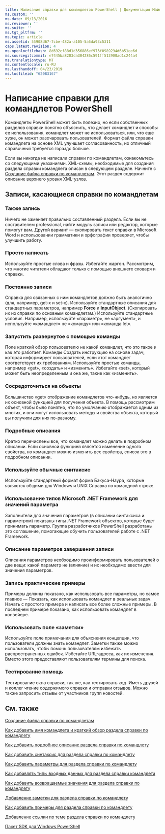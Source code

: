 ```yaml
---
title: Написание справки для командлетов PowerShell | Документация Майкрософт
ms.custom: ''
ms.date: 09/13/2016
ms.reviewer: ''
ms.suite: ''
ms.tgt_pltfrm: ''
ms.topic: article
ms.assetid: 55908d67-7cbe-482a-a105-5a6da93c5311
caps.latest.revision: 4
ms.openlocfilehash: 8d692cf88d1d356886ef973f0989294d6b51ee6d
ms.sourcegitcommit: e7445ba8203da304286c591ff513900ad1c244a4
ms.translationtype: MT
ms.contentlocale: ru-RU
ms.lasthandoff: 04/23/2019
ms.locfileid: "62083167"
---
```

# <a name="writing-help-for-powershell-cmdlets"></a>Написание справки для командлетов PowerShell

Командлеты PowerShell может быть полезно, но если собственных разделов справки понятно объяснить, что делает командлет и способы ее использования, командлет может не использоваться, или, что еще хуже, он может разочаровать пользователей.
Формат файла справки командлета на основе XML улучшает согласованность, но отличный справочный требуется гораздо больше.

Если вы никогда не написали справки по командлетам, ознакомьтесь со следующими указаниями.
XML-схемы, необходимые для создания раздела справки командлета описан в следующем разделе.
Начните с [Создание файла справки по командлетам](./how-to-create-the-cmdlet-help-file.md).
Этот раздел содержит описание верхнего уровня XML-узлов.

## <a name="writing-guidelines-for-cmdlet-help"></a>Записи, касающиеся справки по командлетам

### <a name="write-well"></a>Также запись
Ничего не заменяет правильно составленный раздела.
Если вы не составителем professional, найти модуль записи или редактор, которые помогут вам.
Другой вариант — скопировать текст справки в Microsoft Word и использовании грамматики и орфографии проверяет, чтобы улучшить работу.

### <a name="write-simply"></a>Просто написать
Используйте простые слова и фразы.
Избегайте жаргон.
Рассмотрим, что многие читатели обладают только с помощью внешнего словаря и справки.

### <a name="write-consistently"></a>Постоянно записи
Справка для связанных с ним командлетов должно быть аналогично (для, например, get-x и set-x).
Используйте стандартные описания для стандартных параметров, например **Force** и **InputObject**.
(Скопировать их из справки по основным командлетам.) Используйте стандартные условия.
Например, используйте «параметр», не «аргумент», и используйте «командлет» не «команду» или «команда let».

### <a name="start-the-synopsis-with-a-verb"></a>Запустить развернутое с помощью команды
Поле краткий обзор пользователю не какой командлет, что это такое и как это работает.
Команды Создать инструкцию на основе задач, которая информирует пользователей, если этот командлет соответствует их требованиям.
Используйте простые команды, например «get», «создать» и «изменить».
Избегайте «set», который может быть неопределенным и она же, такие как «изменить».

### <a name="focus-on-objects"></a>Сосредоточиться на объекты
Большинство «get» отображение командлетов что-нибудь, но является их основной функцией для получения объекта.
В помощь рассмотрим объект, чтобы было понятно, что по умолчанию отображается одним из многих, и они могут использовать методы и свойства объекта, который вы получили для них по-разному.

### <a name="write-detailed-descriptions"></a>Подробные описания
Кратко перечислены все, что командлет можно делать в подробном описании.
Если основной функцией является изменение одного свойства, но командлет можно изменить все свойства, список это в подробном описании.

### <a name="use-conventional-syntax"></a>Используйте обычные синтаксис
Используйте стандартный формат форма Бэкуса-Наура, которые являются общими для Windows и UNIX Справка по командной строке.

### <a name="use-microsoft-net-framework-types-for-parameter-values"></a>Использование типов Microsoft .NET Framework для значений параметра
Заполнители для значений параметров (в описании синтаксиса и параметром) показаны типы .NET Framework объектов, которые будет принимать параметр.
Группа разработчиков PowerShell разработаны это соглашение, помогающие обучить пользователей работе с .NET Framework.

### <a name="write-complete-parameter-descriptions"></a>Описание параметров завершения записи
Описания параметров необходимо проинформировать пользователей о две вещи: какой параметр не (влияние) и их необходимо ввести для значения параметров.

### <a name="write-practical-examples"></a>Запись практические примеры
Примеры должны показано, как использовать все параметры, но самое главное — Показать, как использовать командлет в реальных задач.
Начать с простого примера и написать все более сложные примеры.
В последнем примере показано, как использовать командлет в конвейере.

### <a name="use-the-notes-field"></a>Использовать поле «заметки»
Используйте поле примечания для объяснения концепции, что пользователи должны знать командлет.
Заметки также можно использовать, чтобы помочь пользователям избежать распространенных ошибок.
Избегайте URL-адреса, как их изменения.
Вместо этого предоставляют пользователям термины для поиска.

### <a name="test-your-help"></a>Тестирование помощь
Тестирование окна справки, так же, как тестировать код.
Иметь друзей и коллег чтение содержимого справки и отправки отзывов.
Можно также запросить отзывы от участников групп новостей.

## <a name="see-also"></a>См. также

 [Создание файла справки по командлетам](./how-to-create-the-cmdlet-help-file.md)

 [Как добавить имя командлета и краткий обзор раздела справки по командлету](./how-to-add-the-cmdlet-name-and-synopsis-to-a-cmdlet-help-topic.md)

 [Как добавить подробное описание раздела справки по командлету](./how-to-add-a-cmdlet-description.md)

 [Как добавить синтаксис для раздела справки по командлету](./how-to-add-syntax-to-a-cmdlet-help-topic.md)

 [Как добавить параметры для раздела справки по командлету](./how-to-add-parameter-information.md)

 [Как добавлять типы входных данных для раздела справки командлета](./how-to-add-input-types-to-a-cmdlet-help-topic.md)

 [Как добавить возвращаемые значения для раздела справки по командлету](./how-to-add-return-values-to-a-cmdlet-help-topic.md)

 [Добавление заметки для раздела справки по командлету](./how-to-add-notes-to-a-cmdlet-help-topic.md)

 [Как добавить примеры для раздела справки по командлету](./how-to-add-examples-to-a-cmdlet-help-topic.md)

 [Добавление ссылки по теме раздела справки по командлету](./how-to-add-related-links-to-a-cmdlet-help-topic.md)

 [Пакет SDK для Windows PowerShell](../windows-powershell-reference.md)